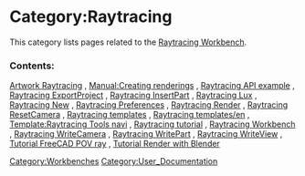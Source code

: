 # Category:Raytracing
This category lists pages related to the [Raytracing Workbench](Raytracing_Workbench.md).

### Contents:

[Artwork Raytracing](Artwork_Raytracing.md) , [Manual:Creating renderings](Manual:Creating_renderings.md) , [Raytracing API example](Raytracing_API_example.md) , [Raytracing ExportProject](Raytracing_ExportProject.md) , [Raytracing InsertPart](Raytracing_InsertPart.md) , [Raytracing Lux](Raytracing_Lux.md) , [Raytracing New](Raytracing_New.md) , [Raytracing Preferences](Raytracing_Preferences.md) , [Raytracing Render](Raytracing_Render.md) , [Raytracing ResetCamera](Raytracing_ResetCamera.md) , [Raytracing templates](Raytracing_templates.md) , [Raytracing templates/en](Raytracing_templates/en.md) , [Template:Raytracing Tools navi](Template:Raytracing_Tools_navi.md) , [Raytracing tutorial](Raytracing_tutorial.md) , [Raytracing Workbench](Raytracing_Workbench.md) , [Raytracing WriteCamera](Raytracing_WriteCamera.md) , [Raytracing WritePart](Raytracing_WritePart.md) , [Raytracing WriteView](Raytracing_WriteView.md) , [Tutorial FreeCAD POV ray](Tutorial_FreeCAD_POV_ray.md) , [Tutorial Render with Blender](Tutorial_Render_with_Blender.md)

[Category:Workbenches](Category:Workbenches.md) [Category:User\_Documentation](Category:User_Documentation.md)
